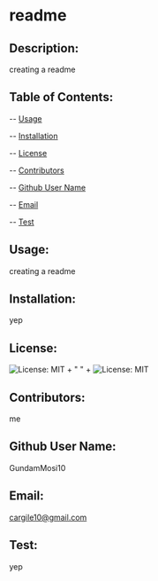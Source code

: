 
  # readme  

  ## Description: 
  creating a readme 
  ## Table of Contents:
  -- [Usage](#usage)

  -- [Installation](#installation)

  -- [License](#license)

  -- [Contributors](#contributors)

  -- [Github User Name](#GithubUserName)

  -- [Email](#email)

  -- [Test](#test)
  
  ## Usage:
  creating a readme 
  ## Installation:
  yep 
  ## License:
  ![License: MIT](https://img.shields.io/badge/License-MIT-yellow.svg) + "  " + ![License: MIT](https://opensource.org/licenses/MIT)
  ## Contributors:
  me
  ## Github User Name:
  GundamMosi10
  ## Email:
  cargile10@gmail.com
  ## Test: 
  yep

